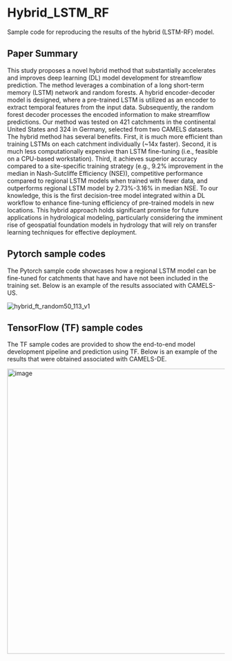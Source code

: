 # Hybrid_LSTM_RF
 Sample code for reproducing the results of the hybrid (LSTM-RF) model.

 ## Paper Summary

 
 This study proposes a novel hybrid method that substantially accelerates and improves deep learning (DL) model development for streamflow prediction. The method leverages a combination of a long short-term memory (LSTM) network and random forests. A hybrid encoder-decoder model is designed, where a pre-trained LSTM is utilized as an encoder to extract temporal features from the input data. Subsequently, the random forest decoder processes the encoded information to make streamflow predictions. Our method was tested on 421 catchments in the continental United States and 324 in Germany, selected from two CAMELS datasets. The hybrid method has several benefits. First, it is much more efficient than training LSTMs on each catchment individually (~14x faster). Second, it is much less computationally expensive than LSTM fine-tuning (i.e., feasible on a CPU-based workstation). Third, it achieves superior accuracy compared to a site-specific training strategy (e.g., 9.2% improvement in the median in Nash-Sutcliffe Efficiency (NSE)), competitive performance compared to regional LSTM models when trained with fewer data, and outperforms regional LSTM model by 2.73%-3.16% in median NSE. To our knowledge, this is the first decision-tree model integrated within a DL workflow to enhance fine-tuning efficiency of pre-trained models in new locations. This hybrid approach holds significant promise for future applications in hydrological modeling, particularly considering the imminent rise of geospatial foundation models in hydrology that will rely on transfer learning techniques for effective deployment.

 ## Pytorch sample codes
 The Pytorch sample code showcases how a regional LSTM model can be fine-tuned for catchments that have and have not been included in the training set. Below is an example of the results associated with CAMELS-US.

 ![hybrid_ft_random50_113_v1](https://github.com/user-attachments/assets/6919f421-7d31-4994-8cb4-726641e1dc4d)

## TensorFlow (TF) sample codes

The TF sample codes are provided to show the end-to-end model development pipeline and prediction using TF. Below is an example of the results that were obtained associated with CAMELS-DE.

<img width="659" alt="image" src="https://github.com/user-attachments/assets/e681f6e8-ae8d-48b6-a57b-bd945a81a573" />
